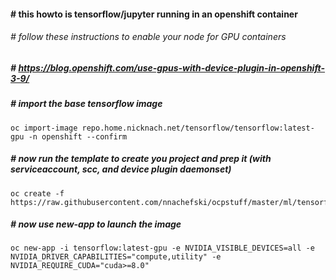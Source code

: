 ####  # this howto is tensorflow/jupyter running in an openshift container
###### # follow these instructions to enable your node for GPU containers
##### # https://blog.openshift.com/use-gpus-with-device-plugin-in-openshift-3-9/
##### # import the base tensorflow image
```
oc import-image repo.home.nicknach.net/tensorflow/tensorflow:latest-gpu -n openshift --confirm
```
##### # now run the template to create you project and prep it (with serviceaccount, scc, and device plugin daemonset)
```
oc create -f https://raw.githubusercontent.com/nnachefski/ocpstuff/master/ml/tensorflow.yml
```
##### # now use new-app to launch the image
```
oc new-app -i tensorflow:latest-gpu -e NVIDIA_VISIBLE_DEVICES=all -e NVIDIA_DRIVER_CAPABILITIES="compute,utility" -e NVIDIA_REQUIRE_CUDA="cuda>=8.0"
```

